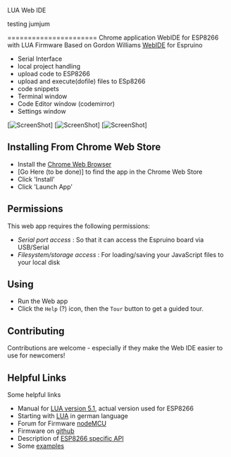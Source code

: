 LUA Web IDE

testing jumjum

======================
Chrome application WebIDE for ESP8266 with LUA Firmware
Based on Gordon Williams [WebIDE](https://github.com/espruino/EspruinoWebIDE) for Espruino

* Serial Interface
* local project handling
* upload code to ESP8266
* upload and execute(dofile) files to ESp8266
* code snippets
* Terminal window
* Code Editor window (codemirror)
* Settings window

[![ScreenShot](https://github.com/jumjum123/ESP8266WebIDE/raw/master/img/WebIDE.JPG)]
[![ScreenShot](https://github.com/jumjum123/ESP8266WebIDE/raw/master/img/WebIDERunning.JPG)]
[![ScreenShot](https://github.com/jumjum123/ESP8266WebIDE/raw/master/img/WebIDEAbout.JPG)]

Installing From Chrome Web Store
----------------------------

* Install the [Chrome Web Browser](https://www.google.com/intl/en/chrome/browser/)
* [Go Here (to be done)] to find the app in the Chrome Web Store
* Click 'Install'
* Click 'Launch App'

Permissions
----------

This web app requires the following permissions:
* *Serial port access* : So that it can access the Espruino board via USB/Serial
* *Filesystem/storage access* : For loading/saving your JavaScript files to your local disk

Using
-----

* Run the Web app
* Click the `Help` (?) icon, then the `Tour` button to get a guided tour.

Contributing
------------

Contributions are welcome - especially if they make the Web IDE easier to use for newcomers!

Helpful Links
-------------
Some helpful links
* Manual for [LUA version 5.1](http://www.lua.org/manual/5.1/index.html#index), actual version used for ESP8266
* Starting with [LUA](http://lua.gts-stolberg.de/) in german language
* Forum for Firmware [nodeMCU](http://www.esp8266.com/viewforum.php?f=17&sid=d816fd9e30459c42e857d1c95f7924f7)
* Firmware on [github](https://github.com/nodemcu/nodemcu-firmware)
* Description of [ESP8266 specific API](https://github.com/nodemcu/nodemcu-firmware/wiki/nodemcu_api_en)
* Some [examples](http://nodemcu.com/index_en.html)
